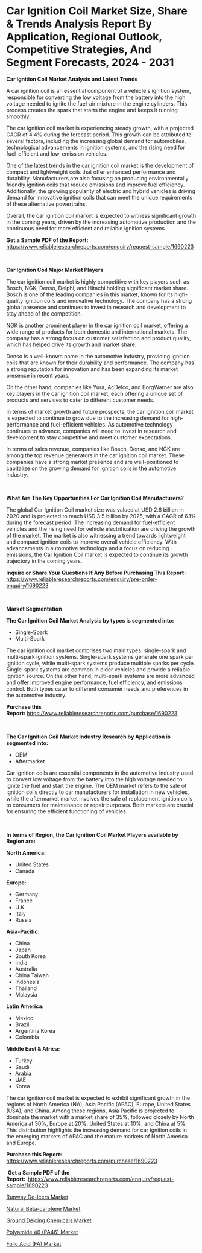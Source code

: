<p><h1>Car Ignition Coil Market Size, Share & Trends Analysis Report By Application, Regional Outlook, Competitive Strategies, And Segment Forecasts, 2024 - 2031</h1></p><p><strong>Car Ignition Coil Market Analysis and Latest Trends</strong></p>
<p><p>A car ignition coil is an essential component of a vehicle's ignition system, responsible for converting the low voltage from the battery into the high voltage needed to ignite the fuel-air mixture in the engine cylinders. This process creates the spark that starts the engine and keeps it running smoothly.</p><p>The car ignition coil market is experiencing steady growth, with a projected CAGR of 4.4% during the forecast period. This growth can be attributed to several factors, including the increasing global demand for automobiles, technological advancements in ignition systems, and the rising need for fuel-efficient and low-emission vehicles.</p><p>One of the latest trends in the car ignition coil market is the development of compact and lightweight coils that offer enhanced performance and durability. Manufacturers are also focusing on producing environmentally friendly ignition coils that reduce emissions and improve fuel efficiency. Additionally, the growing popularity of electric and hybrid vehicles is driving demand for innovative ignition coils that can meet the unique requirements of these alternative powertrains.</p><p>Overall, the car ignition coil market is expected to witness significant growth in the coming years, driven by the increasing automotive production and the continuous need for more efficient and reliable ignition systems.</p></p>
<p><strong>Get a Sample PDF of the Report:&nbsp;</strong> <a href="https://www.reliableresearchreports.com/enquiry/request-sample/1690223">https://www.reliableresearchreports.com/enquiry/request-sample/1690223</a></p>
<p>&nbsp;</p>
<p><strong>Car Ignition Coil Major Market Players</strong></p>
<p><p>The car ignition coil market is highly competitive with key players such as Bosch, NGK, Denso, Delphi, and Hitachi holding significant market share. Bosch is one of the leading companies in this market, known for its high-quality ignition coils and innovative technology. The company has a strong global presence and continues to invest in research and development to stay ahead of the competition.</p><p>NGK is another prominent player in the car ignition coil market, offering a wide range of products for both domestic and international markets. The company has a strong focus on customer satisfaction and product quality, which has helped drive its growth and market share.</p><p>Denso is a well-known name in the automotive industry, providing ignition coils that are known for their durability and performance. The company has a strong reputation for innovation and has been expanding its market presence in recent years.</p><p>On the other hand, companies like Yura, AcDelco, and BorgWarner are also key players in the car ignition coil market, each offering a unique set of products and services to cater to different customer needs.</p><p>In terms of market growth and future prospects, the car ignition coil market is expected to continue to grow due to the increasing demand for high-performance and fuel-efficient vehicles. As automotive technology continues to advance, companies will need to invest in research and development to stay competitive and meet customer expectations.</p><p>In terms of sales revenue, companies like Bosch, Denso, and NGK are among the top revenue generators in the car ignition coil market. These companies have a strong market presence and are well-positioned to capitalize on the growing demand for ignition coils in the automotive industry.</p></p>
<p>&nbsp;</p>
<p><strong>What Are The Key Opportunities For Car Ignition Coil Manufacturers?</strong></p>
<p><p>The global Car Ignition Coil market size was valued at USD 2.6 billion in 2020 and is projected to reach USD 3.5 billion by 2025, with a CAGR of 6.1% during the forecast period. The increasing demand for fuel-efficient vehicles and the rising need for vehicle electrification are driving the growth of the market. The market is also witnessing a trend towards lightweight and compact ignition coils to improve overall vehicle efficiency. With advancements in automotive technology and a focus on reducing emissions, the Car Ignition Coil market is expected to continue its growth trajectory in the coming years.</p></p>
<p><strong>Inquire or Share Your Questions If Any Before Purchasing This Report:</strong> <a href="https://www.reliableresearchreports.com/enquiry/pre-order-enquiry/1690223">https://www.reliableresearchreports.com/enquiry/pre-order-enquiry/1690223</a></p>
<p>&nbsp;</p>
<p><strong>Market Segmentation</strong></p>
<p><strong>The Car Ignition Coil Market Analysis by types is segmented into:</strong></p>
<p><ul><li>Single-Spark</li><li>Multi-Spark</li></ul></p>
<p><p>The car ignition coil market comprises two main types: single-spark and multi-spark ignition systems. Single-spark systems generate one spark per ignition cycle, while multi-spark systems produce multiple sparks per cycle. Single-spark systems are common in older vehicles and provide a reliable ignition source. On the other hand, multi-spark systems are more advanced and offer improved engine performance, fuel efficiency, and emissions control. Both types cater to different consumer needs and preferences in the automotive industry.</p></p>
<p><strong>Purchase this Report:&nbsp;</strong><a href="https://www.reliableresearchreports.com/purchase/1690223">https://www.reliableresearchreports.com/purchase/1690223</a></p>
<p>&nbsp;</p>
<p><strong>The Car Ignition Coil Market Industry Research by Application is segmented into:</strong></p>
<p><ul><li>OEM</li><li>Aftermarket</li></ul></p>
<p><p>Car ignition coils are essential components in the automotive industry used to convert low voltage from the battery into the high voltage needed to ignite the fuel and start the engine. The OEM market refers to the sale of ignition coils directly to car manufacturers for installation in new vehicles, while the aftermarket market involves the sale of replacement ignition coils to consumers for maintenance or repair purposes. Both markets are crucial for ensuring the efficient functioning of vehicles.</p></p>
<p>&nbsp;</p>
<p><strong>In terms of Region, the Car Ignition Coil Market Players available by Region are:</strong></p>
<p>
    <p> <strong> North America: </strong>
        <ul>
            <li>United States</li>
            <li>Canada</li>
        </ul>
        </p> 
    <p> <strong> Europe: </strong>
        <ul>
            <li>Germany</li>
            <li>France</li>
            <li>U.K.</li>
            <li>Italy</li>
            <li>Russia</li>
        </ul>
        </p> 
    <p> <strong> Asia-Pacific: </strong>
        <ul>
            <li>China</li>
            <li>Japan</li>
            <li>South Korea</li>
            <li>India</li>
            <li>Australia</li>
            <li>China Taiwan</li>
            <li>Indonesia</li>
            <li>Thailand</li>
            <li>Malaysia</li>
        </ul>
        </p> 
    <p> <strong> Latin America: </strong>
        <ul>
            <li>Mexico</li>
            <li>Brazil</li>
            <li>Argentina Korea</li>
            <li>Colombia</li>
        </ul>
        </p> 
    <p> <strong> Middle East & Africa: </strong>
        <ul>
            <li>Turkey</li>
            <li>Saudi</li>
            <li>Arabia</li>
            <li>UAE</li>
            <li>Korea</li>
        </ul>
    </p>
    </p>
<p><p>The car ignition coil market is expected to exhibit significant growth in the regions of North America (NA), Asia Pacific (APAC), Europe, United States (USA), and China. Among these regions, Asia Pacific is projected to dominate the market with a market share of 35%, followed closely by North America at 30%, Europe at 20%, United States at 10%, and China at 5%. This distribution highlights the increasing demand for car ignition coils in the emerging markets of APAC and the mature markets of North America and Europe.</p></p>
<p><strong>Purchase this Report: </strong><a href="https://www.reliableresearchreports.com/purchase/1690223">https://www.reliableresearchreports.com/purchase/1690223</a></p>
<p>&nbsp;<strong>Get a Sample PDF of the Report:&nbsp;&nbsp;</strong><a href="https://www.reliableresearchreports.com/enquiry/request-sample/1690223">https://www.reliableresearchreports.com/enquiry/request-sample/1690223</a></p>
<p><strong></strong></p>
<p><p><a href="https://issuu.com/reportprime-2/docs/runway-de-icers-market-size-2030.pptx">Runway De-Icers Market</a></p><p><a href="https://github.com/jsmusil/Market-Research-Report-List-2/blob/main/natural-beta-carotene-market.md">Natural Beta-carotene Market</a></p><p><a href="https://issuu.com/reportprime-2/docs/ground-deicing-chemicals-market-size-2030.pptx">Ground Deicing Chemicals Market</a></p><p><a href="https://github.com/bmorecock/Market-Research-Report-List-2/blob/main/polyamide-46-pa46-market.md">Polyamide 46 (PA46) Market</a></p><p><a href="https://github.com/Krish2023na/Market-Research-Report-List-3/blob/main/folic-acid-fa-market.md">Folic Acid (FA) Market</a></p></p>